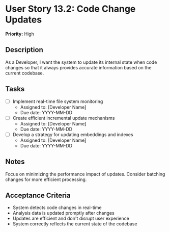 # User Story 13.2: Code Change Updates

**Priority:** High

## Description
As a Developer, I want the system to update its internal state when code changes so that it always provides accurate information based on the current codebase.

## Tasks
- [ ] Implement real-time file system monitoring
  - Assigned to: [Developer Name]
  - Due date: YYYY-MM-DD
- [ ] Create efficient incremental update mechanisms
  - Assigned to: [Developer Name]
  - Due date: YYYY-MM-DD
- [ ] Develop a strategy for updating embeddings and indexes
  - Assigned to: [Developer Name]
  - Due date: YYYY-MM-DD

## Notes
Focus on minimizing the performance impact of updates. Consider batching changes for more efficient processing.

## Acceptance Criteria
- System detects code changes in real-time
- Analysis data is updated promptly after changes
- Updates are efficient and don't disrupt user experience
- System correctly reflects the current state of the codebase